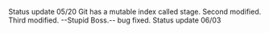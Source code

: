 Status update 05/20
Git has a mutable index called stage.
Second modified.
Third modified.
--Stupid Boss.--
bug fixed.
Status update 06/03
